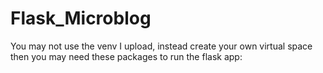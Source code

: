 # Flask_Microblog

You may not use the venv I upload, instead create your own virtual space
then you may need these packages to run the flask app:

